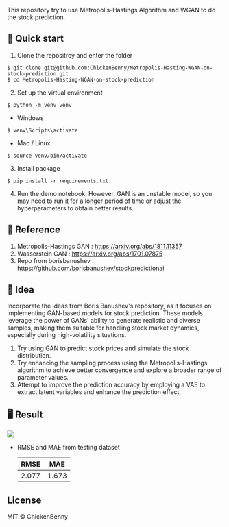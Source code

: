 This repository try to use Metropolis-Hastings Algorithm and WGAN to do the stock prediction.
## :dash: Quick start
1. Clone the repositroy and enter the folder
```
$ git clone git@github.com:ChickenBenny/Metropolis-Hasting-WGAN-on-stock-prediction.git
$ cd Metropolis-Hasting-WGAN-on-stock-prediction
```
2. Set up the virtual environment
```
$ python -m venv venv
```
* Windows
```
$ venv\Scripts\activate
```
* Mac / Linux
```
$ source venv/bin/activate
```
3. Install package
```
$ pip install -r requirements.txt
```
4. Run the demo notebook. However, GAN is an unstable model, so you may need to run it for a longer period of time or adjust the hyperparameters to obtain better results.


## 🔽 Reference
1. Metropolis-Hastings GAN : https://arxiv.org/abs/1811.11357
2. Wasserstein GAN : https://arxiv.org/abs/1701.07875
3. Repo from borisbanushev :
https://github.com/borisbanushev/stockpredictionai

## 🌟 Idea
Incorporate the ideas from Boris Banushev's repository, as it focuses on implementing GAN-based models for stock prediction. These models leverage the power of GANs' ability to generate realistic and diverse samples, making them suitable for handling stock market dynamics, especially during high-volatility situations.
1. Try using GAN to predict stock prices and simulate the stock distribution.
2. Try enhancing the sampling process using the Metropolis-Hastings algorithm to achieve better convergence and explore a broader range of parameter values.
3. Attempt to improve the prediction accuracy by employing a VAE to extract latent variables and enhance the prediction effect.

## 🖥️ Result 
![](https://hackmd.io/_uploads/H1KioE6O3.png)
* RMSE and MAE from testing dataset


    | RMSE | MAE |
    | -------- | -------- | 
    | 2.077     | 1.673     | 

## License

MIT © ChickenBenny
